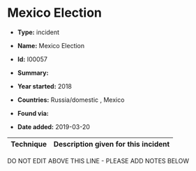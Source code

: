 # Mexico Election

* **Type:** incident

* **Name:** Mexico Election

* **Id:** I00057

* **Summary:** 

* **Year started:** 2018

* **Countries:** Russia/domestic , Mexico

* **Found via:** 

* **Date added:** 2019-03-20
 

| Technique | Description given for this incident |
| --------- | ------------------------- |


DO NOT EDIT ABOVE THIS LINE - PLEASE ADD NOTES BELOW